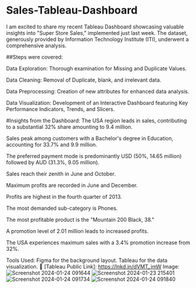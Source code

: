 # Sales-Tableau-Dashboard
I am excited to share my recent Tableau Dashboard showcasing valuable insights into "Super Store Sales," implemented just last week. The dataset, generously provided by Information Technology Institute (ITI), underwent a comprehensive analysis.

##Steps were covered:

Data Exploration:
    Thorough examination for Missing and Duplicate Values.

Data Cleaning:
    Removal of Duplicate, blank, and irrelevant data.
  
Data Preprocessing:
    Creation of new attributes for enhanced data analysis.
  
Data Visualization:
    Development of an Interactive Dashboard featuring Key Performance Indicators, Trends, and Slicers.

#Insights from the Dashboard:
The USA region leads in sales, contributing to a substantial 32% share amounting to 9.4 million.

Sales peak among customers with a Bachelor's degree in Education, accounting for 33.7% and 9.9 million.

The preferred payment mode is predominantly USD (50%, 14.65 million) followed by AUD (31.3%, 9.05 million).

Sales reach their zenith in June and October.

Maximum profits are recorded in June and December.

Profits are highest in the fourth quarter of 2013.

The most demanded sub-category is Phones.

The most profitable product is the "Mountain 200 Black, 38."

A promotion level of 2.01 million leads to increased profits.

The USA experiences maximum sales with a 3.4% promotion increase from 32%.

Tools Used:
Figma for the background layout.
Tableau for the data visualization.
🔗 [Tableau Public Link]:  https://lnkd.in/dVMT_jmW 
Image:
![Screenshot 2024-01-24 091644](https://github.com/mohamedsabry20/Sales-Tableau-Dashboard/assets/155188606/cc4d3abe-0419-4440-a426-b23d364966d7)
![Screenshot 2024-01-23 215401](https://github.com/mohamedsabry20/Sales-Tableau-Dashboard/assets/155188606/7d8f3675-b0af-4f5f-99b9-468cbef9ff9d)
![Screenshot 2024-01-24 091734](https://github.com/mohamedsabry20/Sales-Tableau-Dashboard/assets/155188606/48cf9ec9-ee6d-440c-a43f-ded4b26f2c7d)
![Screenshot 2024-01-24 091840](https://github.com/mohamedsabry20/Sales-Tableau-Dashboard/assets/155188606/e232236e-4fe1-46c9-8d77-ce4e11b2af4e)



